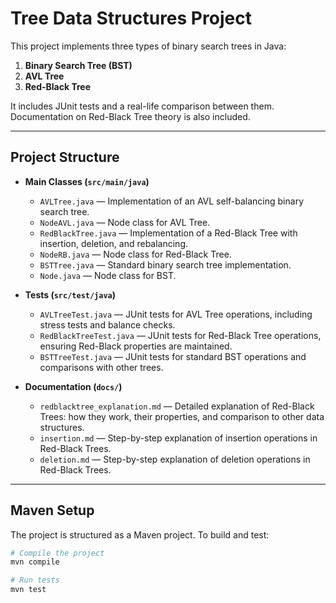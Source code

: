 # Tree Data Structures Project

This project implements three types of binary search trees in Java:

1. **Binary Search Tree (BST)**
2. **AVL Tree**
3. **Red-Black Tree**

It includes JUnit tests and a real-life comparison between them. Documentation on Red-Black Tree theory is also included.

---

## Project Structure

- **Main Classes (`src/main/java`)**  
  - `AVLTree.java` — Implementation of an AVL self-balancing binary search tree.  
  - `NodeAVL.java` — Node class for AVL Tree.  
  - `RedBlackTree.java` — Implementation of a Red-Black Tree with insertion, deletion, and rebalancing.  
  - `NodeRB.java` — Node class for Red-Black Tree.  
  - `BSTTree.java` — Standard binary search tree implementation.  
  - `Node.java` — Node class for BST.

- **Tests (`src/test/java`)**  
  - `AVLTreeTest.java` — JUnit tests for AVL Tree operations, including stress tests and balance checks.  
  - `RedBlackTreeTest.java` — JUnit tests for Red-Black Tree operations, ensuring Red-Black properties are maintained.  
  - `BSTTreeTest.java` — JUnit tests for standard BST operations and comparisons with other trees.

- **Documentation (`docs/`)**  
  - `redblacktree_explanation.md` — Detailed explanation of Red-Black Trees: how they work, their properties, and comparison to other data structures.  
  - `insertion.md` — Step-by-step explanation of insertion operations in Red-Black Trees.  
  - `deletion.md` — Step-by-step explanation of deletion operations in Red-Black Trees.


---


## Maven Setup

The project is structured as a Maven project. To build and test:

```bash
# Compile the project
mvn compile

# Run tests
mvn test
